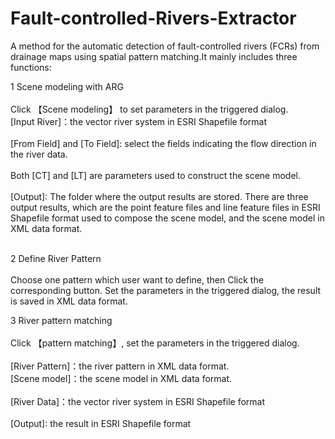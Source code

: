 # Fault-controlled-Rivers-Extractor
A  method for the automatic detection of fault-controlled rivers (FCRs) from drainage maps using spatial pattern matching.It mainly includes three functions:<br>  

1 Scene modeling with ARG<br>  
Click 【Scene modeling】 to set parameters in the triggered dialog.<br>
[Input River]：the vector river system in ESRI Shapefile format<br>  
[From Field] and [To Field]: select the fields indicating the flow direction in the river data.<br>  
Both [CT] and [LT] are parameters used to construct the scene model.<br>  
[Output]: The folder where the output results are stored. There are three output results, which are the point feature files and line feature files in ESRI Shapefile format used to compose the scene model, and the scene model in XML data format.<br>  <br>  


2 Define River Pattern<br>  
Choose one pattern which user want to define, then Click the corresponding button. Set the parameters in the triggered dialog, the result is saved in XML data format.<br> 


3 River pattern matching<br>  
Click 【pattern matching】, set the parameters in the triggered dialog.<br>  
[River Pattern]：the river pattern in XML data format.<br> 
[Scene model]：the scene model in XML data format.<br>  
[River Data]：the vector river system in ESRI Shapefile format<br>  
[Output]: the result in ESRI Shapefile format<br>  
